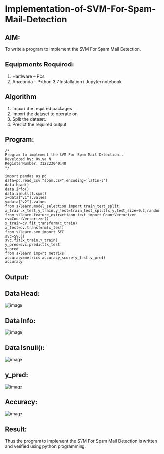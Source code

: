 # Implementation-of-SVM-For-Spam-Mail-Detection

## AIM:
To write a program to implement the SVM For Spam Mail Detection.

## Equipments Required:
1. Hardware – PCs
2. Anaconda – Python 3.7 Installation / Jupyter notebook

## Algorithm
1. Import the required packages
2. Import the dataset to operate on
3. Split the dataset.
4. Predict the required output

## Program:
```
/*
Program to implement the SVM For Spam Mail Detection..
Developed by: Oviya N
RegisterNumber: 212223040140 
*/
```
```
import pandas as pd
data=pd.read_csv("spam.csv",encoding='latin-1')
data.head()
data.info()
data.isnull().sum()
x=data["v1"].values
y=data["v2"].values
from sklearn.model_selection import train_test_split
x_train,x_test,y_train,y_test=train_test_split(x,y,test_size=0.2,random_state=0)
from sklearn.feature_extractiaon.text import CountVectorizer
cv=CountVectorizer()
x_train=cv.fit_transform(x_train)
x_test=cv.transform(x_test)
from sklearn.svm import SVC
svc=SVC()
svc.fit(x_train,y_train)
y_pred=svc.predict(x_test)
y_pred
from sklearn import metrics
accuracy=metrics.accuracy_score(y_test,y_pred)
accuracy
```
## Output:
## Data Head:
![image](https://github.com/user-attachments/assets/e385e182-1339-4348-9516-e72a5117a281)

## Data Info:
![image](https://github.com/user-attachments/assets/d3a3242c-bfea-44b1-8aea-fdc1bd3fc4cf)

## Data isnull():
![image](https://github.com/user-attachments/assets/f5bffc81-7e81-4f4c-b10c-9a40d3673f31)

## y_pred:
![image](https://github.com/user-attachments/assets/48865336-1543-4504-be1b-eee3ea09daaf)

## Accuracy:
![image](https://github.com/user-attachments/assets/66ba834e-48ef-467e-98fd-4ff948f84be0)

## Result:
Thus the program to implement the SVM For Spam Mail Detection is written and verified using python programming.
